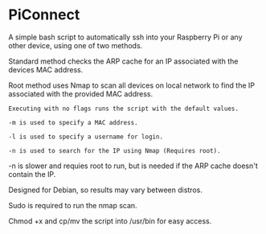 # PiConnect
A simple bash script to automatically ssh into your Raspberry Pi or any other device, using one of two methods.

Standard method checks the ARP cache for an IP associated with the devices MAC address.

Root method uses Nmap to scan all devices on local network to find the IP associated with the provided MAC address.

```
Executing with no flags runs the script with the default values.

-m is used to specify a MAC address.

-l is used to specify a username for login.

-n is used to search for the IP using Nmap (Requires root).
```

-n is slower and requies root to run, but is needed if the ARP cache doesn't contain the IP.


Designed for Debian, so results may vary between distros.

Sudo is required to run the nmap scan.

Chmod +x and cp/mv the script into /usr/bin for easy access.

